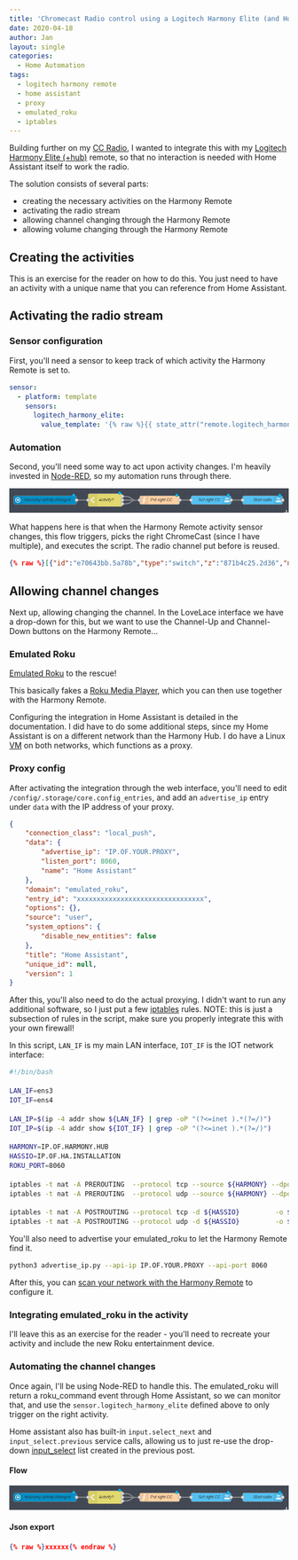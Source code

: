 ```yaml
---
title: 'Chromecast Radio control using a Logitech Harmony Elite (and Home Assistant)'
date: 2020-04-18
author: Jan
layout: single
categories:
  - Home Automation
tags:
  - logitech harmony remote
  - home assistant
  - proxy
  - emulated_roku
  - iptables
---
```

Building further on my [CC Radio](https://kcore.org/2020/01/09/cc-radio-ha-nodered/), I wanted to integrate this
with my [Logitech Harmony Elite (+hub)](https://www.logitech.com/en-gb/product/harmony-elite) remote, so that no
interaction is needed with Home Assistant itself to work the radio.

The solution consists of several parts:
* creating the necessary activities on the Harmony Remote
* activating the radio stream
* allowing channel changing through the Harmony Remote
* allowing volume changing through the Harmony Remote

## Creating the activities
This is an exercise for the reader on how to do this. You just need to have an activity with a unique name that you can
reference from Home Assistant.

## Activating the radio stream

### Sensor configuration
First, you'll need a sensor to keep track of which activity the Harmony Remote is set to.

```yaml
sensor:
  - platform: template
    sensors:
      logitech_harmony_elite:
        value_template: '{% raw %}{{ state_attr("remote.logitech_harmony_elite", "current_activity") }}{% endraw %}'
```
  
### Automation
Second, you'll need some way to act upon activity changes. I'm heavily invested in [Node-RED](https://nodered.org/), so my
automation runs through there.

![Node-RED flow](/assets/images/2020/04/harmony_cc_radio_nodered.png "Harmony CC Radio NodeRed flow")

What happens here is that when the Harmony Remote activity sensor changes, this flow triggers, picks the right ChromeCast
(since I have multiple), and executes the script. The radio channel put before is reused.

```json
{% raw %}[{"id":"e70643bb.5a78b","type":"switch","z":"871b4c25.2d36","name":"Activity?","property":"payload","propertyType":"msg","rules":[{"t":"eq","v":"Radio Livingroom","vt":"str"},{"t":"eq","v":"Radio Downstairs","vt":"str"},{"t":"eq","v":"Radio JBL","vt":"str"}],"checkall":"true","repair":false,"outputs":3,"x":340,"y":160,"wires":[["40d66c41.cff5e4"],["40d66c41.cff5e4"],["40d66c41.cff5e4"]]},{"id":"3f3285b1.aed12a","type":"server-state-changed","z":"871b4c25.2d36","name":"Harmony activity changed","server":"5f01146c.501bec","version":1,"exposeToHomeAssistant":false,"haConfig":[{"property":"name","value":""},{"property":"icon","value":""}],"entityidfilter":"sensor.logitech_harmony_elite","entityidfiltertype":"exact","outputinitially":false,"state_type":"str","haltifstate":"","halt_if_type":"str","halt_if_compare":"is","outputs":1,"output_only_on_state_change":true,"x":130,"y":160,"wires":[["e70643bb.5a78b"]]},{"id":"3055d764.6c8898","type":"api-call-service","z":"871b4c25.2d36","name":"Set right CC","server":"5f01146c.501bec","version":1,"debugenabled":false,"service_domain":"input_select","service":"select_option","entityId":"input_select.chromecast_radio","data":"{\"option\":\"{{audio_cc_target}}\"}","dataType":"json","mergecontext":"","output_location":"","output_location_type":"none","mustacheAltTags":false,"x":710,"y":160,"wires":[["e9e61b32.e14a68"]]},{"id":"40d66c41.cff5e4","type":"function","z":"871b4c25.2d36","name":"Put right CC","func":"//node.warn(\"foo\"+msg.payload);\n\nif (msg.payload == \"Radio Livingroom\") {\n    msg.audio_cc_target = \"Livingroom\";\n    msg.media_cabinet = \"on\";\n} else if (msg.payload == \"Radio Downstairs\") {\n    msg.audio_cc_target = \"Downstairs (Living + JBL)\";\n    msg.media_cabinet = \"on\";\n} else if (msg.payload == \"Radio JBL\") {\n    msg.audio_cc_target = \"JBL Link 10\";\n    msg.media_cabinet = \"off\";\n}\n\nreturn msg;\n","outputs":1,"noerr":0,"x":530,"y":160,"wires":[["3055d764.6c8898"]]},{"id":"e9e61b32.e14a68","type":"api-call-service","z":"871b4c25.2d36","name":"Start radio","server":"5f01146c.501bec","version":1,"debugenabled":false,"service_domain":"script","service":"start_cc_audio_radio","entityId":"","data":"","dataType":"json","mergecontext":"","output_location":"","output_location_type":"none","mustacheAltTags":false,"x":890,"y":160,"wires":[[]]},{"id":"5f01146c.501bec","type":"server","z":"","name":"Home Assistant"}]{% endraw %}
```

## Allowing channel changes

Next up, allowing changing the channel. In the LoveLace interface we have a drop-down for this, but we want to use the
Channel-Up and Channel-Down buttons on the Harmony Remote...

### Emulated Roku
[Emulated Roku](https://www.home-assistant.io/integrations/emulated_roku/) to the rescue! 

This basically fakes a [Roku Media Player](https://www.roku.com/), which you can then use together with the Harmony Remote.  

Configuring the integration in Home Assistant is detailed in the documentation. I did have to do some additional steps,
since my Home Assistant is on a different network than the Harmony Hub.
I do have a Linux [VM](https://en.wikipedia.org/wiki/Virtual_machine) on both networks, which functions as a proxy.

### Proxy config
After activating the integration through the web interface, you'll need to edit `/config/.storage/core.config_entries`, 
and add an `advertise_ip` entry under `data` with the IP address of your proxy.

```json
{
    "connection_class": "local_push",
    "data": {
        "advertise_ip": "IP.OF.YOUR.PROXY",
        "listen_port": 8060,
        "name": "Home Assistant"
    },
    "domain": "emulated_roku",
    "entry_id": "xxxxxxxxxxxxxxxxxxxxxxxxxxxxxxxx",
    "options": {},
    "source": "user",
    "system_options": {
        "disable_new_entities": false
    },
    "title": "Home Assistant",
    "unique_id": null,
    "version": 1
}
```

After this, you'll also need to do the actual proxying. I didn't want to run any additional software, so I just put a 
few [iptables](https://en.wikipedia.org/wiki/Iptables) rules.
NOTE: this is just a subsection of rules in the script, make sure you properly integrate this with your own firewall!

In this script, `LAN_IF` is my main LAN interface, `IOT_IF` is the IOT network interface:

```bash
#!/bin/bash

LAN_IF=ens3
IOT_IF=ens4

LAN_IP=$(ip -4 addr show ${LAN_IF} | grep -oP "(?<=inet ).*(?=/)")
IOT_IP=$(ip -4 addr show ${IOT_IF} | grep -oP "(?<=inet ).*(?=/)")

HARMONY=IP.OF.HARMONY.HUB
HASSIO=IP.OF.HA.INSTALLATION
ROKU_PORT=8060

iptables -t nat -A PREROUTING  --protocol tcp --source ${HARMONY} --dport ${ROKU_PORT} -i ${IOT_IF} -j DNAT --to ${HASSIO}:${ROKU_PORT}
iptables -t nat -A PREROUTING  --protocol udp --source ${HARMONY} --dport ${ROKU_PORT} -i ${IOT_IF} -j DNAT --to ${HASSIO}:${ROKU_PORT}

iptables -t nat -A POSTROUTING --protocol tcp -d ${HASSIO}         -o ${LAN_IF} -j SNAT --to ${LAN_IP}
iptables -t nat -A POSTROUTING --protocol udp -d ${HASSIO}         -o ${LAN_IF} -j SNAT --to ${LAN_IP}
```

You'll also need to advertise your emulated_roku to let the Harmony Remote find it. 

```bash
python3 advertise_ip.py --api-ip IP.OF.YOUR.PROXY --api-port 8060
```

After this, you can [scan your network with the Harmony Remote](https://support.myharmony.com/en-us/harmony-experience-with-roku) to configure it.

### Integrating emulated_roku in the activity

I'll leave this as an exercise for the reader - you'll need to recreate your activity and include the new Roku entertainment device.

### Automating the channel changes

Once again, I'll be using Node-RED to handle this. The emulated_roku will return a roku_command event through Home Assistant,
so we can monitor that, and use the `sensor.logitech_harmony_elite` defined above to only trigger on the right activity.

Home assistant also has built-in `input.select_next` and `input_select.previous` service calls, allowing us to just re-use the
drop-down [input_select](https://www.home-assistant.io/integrations/input_select/) list created in the previous post.

#### Flow

![Node-RED flow](/assets/images/2020/04/harmony_cc_radio_nodered.png "Harmony CC Radio NodeRed flow")


#### Json export

```json
{% raw %}xxxxxx{% endraw %}
```
